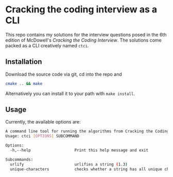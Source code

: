 # Cracking the coding interview as a CLI

This repo contains my solutions for the interview questions posed in the 6th edition of McDowell's _Cracking the Coding Interview_. The solutions come packed as a CLI creatively named `ctci`. 

## Installation
Download the source code via git, cd into the repo and
``` bash
cmake .. && make
```
Alternatively you can install it to your path with `make install`.


## Usage
Currently, the available options are:
``` bash
A command line tool for running the algorithms from Cracking the Coding Interview 6th Edition
Usage: ctci [OPTIONS] SUBCOMMAND

Options:
  -h,--help                   Print this help message and exit

Subcommands:
  urlify                      urlifies a string (1.3)
  unique-characters           checks whether a string has all unique chars (1.2)
```
